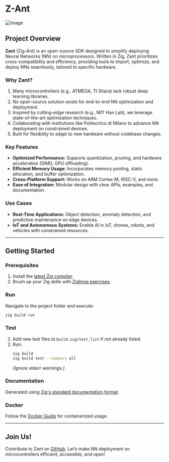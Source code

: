 # Z-Ant

![image](https://github.com/user-attachments/assets/6a5346e5-58ec-4069-8143-c3b7b03586f3)

## Project Overview

**Zant** (Zig-Ant) is an open-source SDK designed to simplify deploying Neural Networks (NN) on microprocessors. Written in Zig, Zant prioritizes cross-compatibility and efficiency, providing tools to import, optimize, and deploy NNs seamlessly, tailored to specific hardware.

### Why Zant?

1. Many microcontrollers (e.g., ATMEGA, TI Sitara) lack robust deep learning libraries.
2. No open-source solution exists for end-to-end NN optimization and deployment.
3. Inspired by cutting-edge research (e.g., MIT Han Lab), we leverage state-of-the-art optimization techniques.
4. Collaborating with institutions like Politecnico di Milano to advance NN deployment on constrained devices.
5. Built for flexibility to adapt to new hardware without codebase changes.

### Key Features

- **Optimized Performance:** Supports quantization, pruning, and hardware acceleration (SIMD, GPU offloading).
- **Efficient Memory Usage:** Incorporates memory pooling, static allocation, and buffer optimization.
- **Cross-Platform Support:** Works on ARM Cortex-M, RISC-V, and more.
- **Ease of Integration:** Modular design with clear APIs, examples, and documentation.

### Use Cases

- **Real-Time Applications:** Object detection, anomaly detection, and predictive maintenance on edge devices.
- **IoT and Autonomous Systems:** Enable AI in IoT, drones, robots, and vehicles with constrained resources.

---

## Getting Started

### Prerequisites
1. Install the [latest Zig compiler](https://ziglang.org/learn/getting-started/).
2. Brush up your Zig skills with [Ziglings exercises](https://codeberg.org/ziglings/exercises).

### Run
Navigate to the project folder and execute:
```sh
zig build run
```

### Test
1. Add new test files to `build.zig/test_list` if not already listed.
2. Run:
   ```sh
   zig build
   zig build test --summary all
   ```
   *(Ignore stderr warnings.)*

### Documentation
Generated using [Zig's standard documentation format](https://ziglang.org/documentation/master/#Doc-Comments).

### Docker
Follow the [Docker Guide](How_TO_DOCKER_101.md) for containerized usage.

---

## Join Us!

Contribute to Zant on [GitHub](#). Let’s make NN deployment on microcontrollers efficient, accessible, and open!
